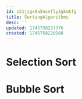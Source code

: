 ```yaml
---
id: s21jzgx9a5nsnfly3gkmkfg
title: SortingAlgorithms
desc: ''
updated: 1745758237376
created: 1745758220108
---
```




# Selection Sort

# Bubble Sort

